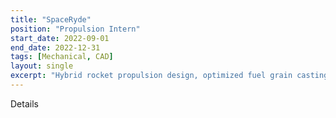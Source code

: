 ```yaml
---
title: "SpaceRyde"
position: "Propulsion Intern"
start_date: 2022-09-01
end_date: 2022-12-31
tags: [Mechanical, CAD]
layout: single
excerpt: "Hybrid rocket propulsion design, optimized fuel grain casting, built in-house impact tester."
---
```

Details
